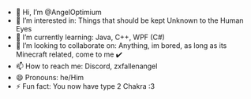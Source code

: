 - 👋 Hi, I’m @AngelOptimium
- 👀 I’m interested in: Things that should be kept Unknown to the Human Eyes
- 🌱 I’m currently learning: Java, C++, WPF (C#)
- 💞️ I’m looking to collaborate on: Anything, im bored, as long as its Minecraft related, come to me ✔️
- 📫 How to reach me: Discord, zxfallenangel
- 😄 Pronouns: he/Him
- ⚡ Fun fact: You now have type 2 Chakra :3

<!---
AngelOptimium/AngelOptimium is a ✨ special ✨ repository because its `README.md` (this file) appears on your GitHub profile.
You can click the Preview link to take a look at your changes.
--->
